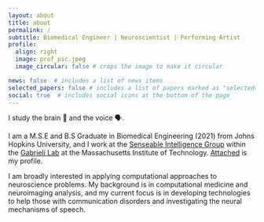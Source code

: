 ```yaml
---
layout: about
title: about
permalink: /
subtitle: Biomedical Engineer | Neuroscientist | Performing Artist
profile:
  align: right
  image: prof_pic.jpeg
  image_circular: false # crops the image to make it circular

news: false  # includes a list of news items
selected_papers: false # includes a list of papers marked as "selected={true}"
social: true  # includes social icons at the bottom of the page
---
```



I study the brain 🧠 and the voice 🗣.

I am a M.S.E and B.S Graduate in Biomedical Engineering (2021) from Johns Hopkins University, and I work at the [Senseable Intelligence Group](https://sensein.group/) within the [Gabrieli Lab](https://gablab.mit.edu/) at the Massachusetts Institute of Technology. [Attached](https://gablab.mit.edu/team/kodibagkar-alisha/) is my profile.

I am broadly interested in applying computational approaches to neuroscience problems. My background is in computational medicine and neuroimaging analysis, and my current focus is in developing technologies to help those with communication disorders and investigating the neural mechanisms of speech.


